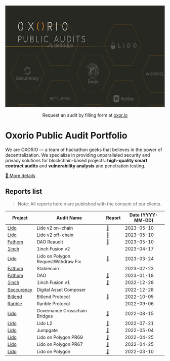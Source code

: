 <p align="center">
  <img width="640" height="320" src="./oxorio.png">
</p>

<p align="center">
 Request an audit by filling form at <a href="https://oxor.io/">oxor.io</a>
</p>

# Oxorio Public Audit Portfolio
We are OXORIO — a team of hackathon geeks that believes in the power of decentralization. We specialize in providing unparalleled security and privacy solutions for blockchain-based projects: **high-quality smart contract audits** and **vulnerability analysis** and penetration testing.

[📑 More details](./oxorio.pdf)

## Reports list
> Note: All reports herein are published with the consent of our clients.

| Project | Audit Name | Report | Date (YYYY-MM-DD) |
|---|---|---|---|
| [Lido](https://lido.fi/) | Lido v2 on-chain | [📄](./Lido/Lido_v2_on_chain.pdf "Read audit report") | 2023-05-10 |
| [Lido](https://lido.fi/) | Lido v2 off-chain | [📄](./Lido/Lido_v2_off_chain.pdf "Read audit report") | 2023-05-10 |
| [Fathom](https://fathom.fi/) | DAO Reaudit | [📄](./Fathom/DAO_Reaudit.pdf "Read audit report") | 2023-05-10 |
| [1inch](https://1inch.io/) | 1inch Fusion v2 | | 2023-04-17 |
| [Lido](https://lido.fi/) | Lido on Polygon RequestWithdraw Fix | [📄](./Lido/Lido_on_Polygon_RequestWithdraw_Fix.pdf "Read audit report") | 2023-03-24 |
| [Fathom](https://fathom.fi/) | Stablecoin | | 2023-02-23 |
| [Fathom](https://fathom.fi/) | DAO | [📄](./Fathom/DAO.pdf "Read audit report") | 2023-01-18 |
| [1inch](https://1inch.io/) | 1inch Fusion v1 | [📄](./1inch/Fusion_mode_v1.pdf "Read audit report") | 2022-12-28 |
| [Seccurency](https://securrency.com/) | Digital Asset Composer | | 2022-12-28 |
| [Bitlend](https://bitlend.fi/) | Bitlend Protocol | [📄](./Bitlend/Bitlend.pdf "Read audit report") | 2022-10-05 |
| [Rarible](https://rarible.com/) | Rarible Protocol | | 2022-09-06 |
| [Lido](https://lido.fi/) | Governance Crosschain Bridges | [📄](./Lido/Governance_Crosschain_Bridges.pdf "Read audit report") | 2022-08-15 |
| [Lido](https://lido.fi/) | Lido L2 | [📄](./Lido/Lido_L2.pdf "Read audit report") | 2022-07-21 |
| [Lido](https://lido.fi/) | Jumpgate | [📄](./Lido/Jumpgate%20Report.pdf "Read audit report") | 2022-05-04 |
| [Lido](https://lido.fi/) | Lido on Polygon PR69 | [📄](./Lido/Lido%20on%20Polygon%20PR69%20Report.pdf "Read audit report") | 2022-04-25 |
| [Lido](https://lido.fi/) | Lido on Polygon PR67 | [📄](./Lido/Lido%20on%20Polygon%20PR67%20Report.pdf "Read audit report") | 2022-04-25 |
| [Lido](https://lido.fi/) | Lido on Polygon | [📄](./Lido/Lido%20on%20Polygon%20Report.pdf "Read audit report") | 2022-03-10 |
